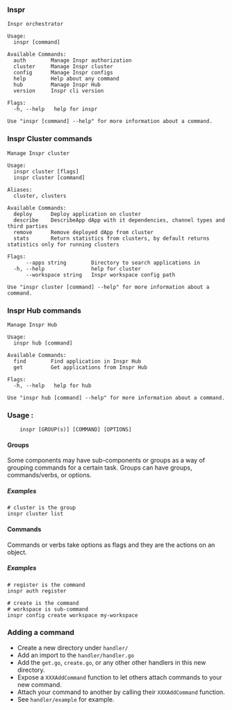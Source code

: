 ### Inspr
```
Inspr orchestrator

Usage:
  inspr [command]

Available Commands:
  auth        Manage Inspr authorization
  cluster     Manage Inspr cluster
  config      Manage Inspr configs
  help        Help about any command
  hub         Manage Inspr Hub
  version     Inspr cli version

Flags:
  -h, --help   help for inspr

Use "inspr [command] --help" for more information about a command.

```
### Inspr Cluster commands
```
Manage Inspr cluster

Usage:
  inspr cluster [flags]
  inspr cluster [command]

Aliases:
  cluster, clusters

Available Commands:
  deploy      Deploy application on cluster
  describe    DescribeApp dApp with it dependencies, channel types and third parties
  remove      Remove deployed dApp from cluster
  stats       Return statistics from clusters, by default returns statistics only for running clusters

Flags:
      --apps string        Directory to search applications in
  -h, --help               help for cluster
      --workspace string   Inspr workspace config path

Use "inspr cluster [command] --help" for more information about a command.

```

### Inspr Hub commands
```
Manage Inspr Hub

Usage:
  inspr hub [command]

Available Commands:
  find        Find application in Inspr Hub
  get         Get applications from Inspr Hub

Flags:
  -h, --help   help for hub

Use "inspr hub [command] --help" for more information about a command.

```

### Usage :
```
    inspr [GROUP(s)] [COMMAND] [OPTIONS]
```
#### Groups

Some components may have sub-components or groups as a way of grouping
commands for a certain task. Groups can have groups, commands/verbs, or options.

##### Examples

```
# cluster is the group
inspr cluster list
```

#### Commands

Commands or verbs take options as flags and they are the actions on an object.

##### Examples

```
# register is the command
inspr auth register

# create is the command
# workspace is sub-command
inspr config create workspace my-workspace
```
### Adding a command

* Create a new directory under `handler/`
* Add an import to the `handler/handler.go`
* Add the `get.go`, `create.go`, or any other other handlers in this new
  directory.
* Expose a `XXXAddCommand` function to let others attach commands to your new
  command.
* Attach your command to another by calling their `XXXAddCommand` function.
* See `handler/example` for example.
